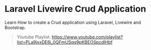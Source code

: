 #  Laravel Livewire Crud Application

Learn How to create a Crud application using Laravel, Livewire and Bootstrap.

> Youtube Playlist: https://www.youtube.com/playlist?list=PLa9jxxDE6i_0QFmUSqg9pKBEOSpcdIHbf